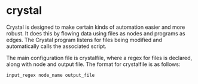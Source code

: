 # crystal

Crystal is designed to make certain kinds of automation easier and more robust.
It does this by flowing data using files as nodes and programs as edges. 
The Crystal program listens for files being modified and automatically calls the associated script.

The main configuration file is crystalfile, where a regex for files is declared, along with node and output file.
The format for crystalfile is as follows:

`input_regex node_name output_file`
